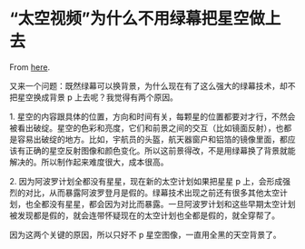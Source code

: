 # “太空视频”为什么不用绿幕把星空做上去

From [here](https://yinwang1.substack.com/p/169).

又来一个问题：既然绿幕可以换背景，为什么现在有了这么强大的绿幕技术，却不把星空换成背景 p 上去呢？我觉得有两个原因。

1\. 星空的内容跟具体的位置，方向和时间有关，每颗星的位置都要对才行，不然会被看出破绽。星空的色彩和亮度，它们和前景之间的交互（比如镜面反射），也都是容易出破绽的地方。比如，宇航员的头盔，航天器窗户和铝箔的镜像里面，都应该有正确的星空反射图像和颜色变化。所以这前景得改，不是用绿幕换了背景就能解决的。所以制作起来难度很大，成本很高。

2\. 因为阿波罗计划全都没有星星，现在新的太空计划如果把星星 p 上，会形成强烈的对比，从而暴露阿波罗登月是假的。绿幕技术出现之前还有很多其他太空计划，也全都没有星星，都会因为对比而暴露。一旦阿波罗计划和这些早期太空计划被发现都是假的，就会连带怀疑现在的太空计划也全都是假的，就全穿帮了。

因为这两个关键的原因，所以只好不 p 星空图像，一直用全黑的天空背景了。
